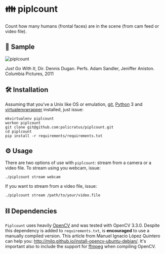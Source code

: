 # 👪 piplcount

Count how many humans (frontal faces) are in the scene (from cam feed or video file).

## 🎥 Sample
![piplcount](https://github.com/policratus/piplcount/blob/master/sample/piplcount.webp)

*Just Go With It*, Dir. Dennis Dugan. Perfs. Adam Sandler, Jeniffer Aniston. Columbia Pictures, 2011

## 🛠 Installation
Assuming that you've a Unix like OS or emulation, [git](https://git-scm.com/), [Python](https://www.python.org/) 3 and [virtualenvwrapper](https://virtualenvwrapper.readthedocs.io/en/latest/) installed, just issue:

```
mkvirtualenv piplcount
workon piplcount
git clone git@github.com:policratus/piplcount.git
cd piplcount
pip install -r requirements/requirements.txt
```

## ⚙ Usage
There are two options of use with `piplcount`: stream from a camera or a video file. To stream using you webcam, issue:

`./piplcount stream webcam`

If you want to stream from a video file, issue:

`./piplcount stream /path/to/your/video.file`

## ⛓ Dependencies
`Piplcount` uses heavily [OpenCV](http://opencv.org/) and was tested with OpenCV 3.3.0. Despite this dependency is added to `requirements.txt`, is **encouraged** to use a manually compiled version. This article from Manuel Ignacio López Quintero can help you: http://milq.github.io/install-opencv-ubuntu-debian/. It's important also to include the support for [ffmpeg](https://www.ffmpeg.org/) when compiling OpenCV.
